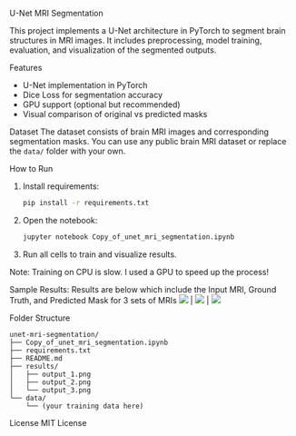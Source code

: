 U-Net MRI Segmentation

This project implements a U-Net architecture in PyTorch to segment brain structures in MRI images. It includes preprocessing, model training, evaluation, and visualization of the segmented outputs.

Features
- U-Net implementation in PyTorch
- Dice Loss for segmentation accuracy
- GPU support (optional but recommended)
- Visual comparison of original vs predicted masks

Dataset
The dataset consists of brain MRI images and corresponding segmentation masks. You can use any public brain MRI dataset or replace the `data/` folder with your own.

How to Run
1. Install requirements:
    ```bash
    pip install -r requirements.txt
    ```
2. Open the notebook:
    ```bash
    jupyter notebook Copy_of_unet_mri_segmentation.ipynb
    ```
3. Run all cells to train and visualize results.

Note: Training on CPU is slow. I used a GPU to speed up the process!

Sample Results:
Results are below which include the Input MRI, Ground Truth, and Predicted Mask for 3 sets of MRIs
 ![](results/output_1.png) | ![](results/output_2.png) | ![](results/output_3.png)

Folder Structure
```
unet-mri-segmentation/
├── Copy_of_unet_mri_segmentation.ipynb
├── requirements.txt
├── README.md
├── results/
│   ├── output_1.png
│   ├── output_2.png
│   └── output_3.png
└── data/
    └── (your training data here)
```

License
MIT License
